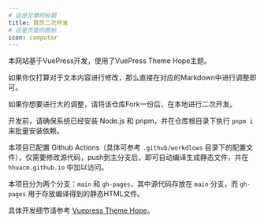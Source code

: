 ```yaml
---
# 这是文章的标题
title: 首页二次开发
# 这是页面的图标
icon: computer
---
```


<!-- more -->

本网站基于VuePress开发，使用了VuePress Theme Hope主题。

如果你仅打算对于文本内容进行修改，那么直接在对应的Markdown中进行调整即可。

如果你想要进行大的调整，请将该仓库Fork一份后，在本地进行二次开发。

开发前，请确保系统已经安装 Node.js 和 pnpm，并在仓库根目录下执行 `pnpm i` 来批量安装依赖。

本项目已配置 Github Actions（具体可参考 `.github/workdlows` 目录下的配置文件），仅需要修改源代码，push到主分支后，即可自动编译生成静态文件，并在 `hhuacm.github.io` 中加以访问。

本项目分为两个分支：`main` 和 `gh-pages`，其中源代码存放在 `main` 分支，而 `gh-pages` 用于存放编译得到的静态HTML文件。

具体开发细节请参考 [Vuepress Theme Hope](https://theme-hope.vuejs.press/zh/)。